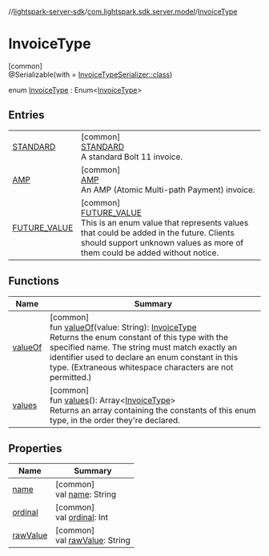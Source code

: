 //[lightspark-server-sdk](../../../index.md)/[com.lightspark.sdk.server.model](../index.md)/[InvoiceType](index.md)

# InvoiceType

[common]\
@Serializable(with = [InvoiceTypeSerializer::class](../-invoice-type-serializer/index.md))

enum [InvoiceType](index.md) : Enum&lt;[InvoiceType](index.md)&gt;

## Entries

| | |
|---|---|
| [STANDARD](-s-t-a-n-d-a-r-d/index.md) | [common]<br>[STANDARD](-s-t-a-n-d-a-r-d/index.md)<br>A standard Bolt 11 invoice. |
| [AMP](-a-m-p/index.md) | [common]<br>[AMP](-a-m-p/index.md)<br>An AMP (Atomic Multi-path Payment) invoice. |
| [FUTURE_VALUE](-f-u-t-u-r-e_-v-a-l-u-e/index.md) | [common]<br>[FUTURE_VALUE](-f-u-t-u-r-e_-v-a-l-u-e/index.md)<br>This is an enum value that represents values that could be added in the future. Clients should support unknown values as more of them could be added without notice. |

## Functions

| Name | Summary |
|---|---|
| [valueOf](value-of.md) | [common]<br>fun [valueOf](value-of.md)(value: String): [InvoiceType](index.md)<br>Returns the enum constant of this type with the specified name. The string must match exactly an identifier used to declare an enum constant in this type. (Extraneous whitespace characters are not permitted.) |
| [values](values.md) | [common]<br>fun [values](values.md)(): Array&lt;[InvoiceType](index.md)&gt;<br>Returns an array containing the constants of this enum type, in the order they're declared. |

## Properties

| Name | Summary |
|---|---|
| [name](../-withdrawal-request-status/-f-u-t-u-r-e_-v-a-l-u-e/index.md#-372974862%2FProperties%2F-1086033721) | [common]<br>val [name](../-withdrawal-request-status/-f-u-t-u-r-e_-v-a-l-u-e/index.md#-372974862%2FProperties%2F-1086033721): String |
| [ordinal](../-withdrawal-request-status/-f-u-t-u-r-e_-v-a-l-u-e/index.md#-739389684%2FProperties%2F-1086033721) | [common]<br>val [ordinal](../-withdrawal-request-status/-f-u-t-u-r-e_-v-a-l-u-e/index.md#-739389684%2FProperties%2F-1086033721): Int |
| [rawValue](raw-value.md) | [common]<br>val [rawValue](raw-value.md): String |
